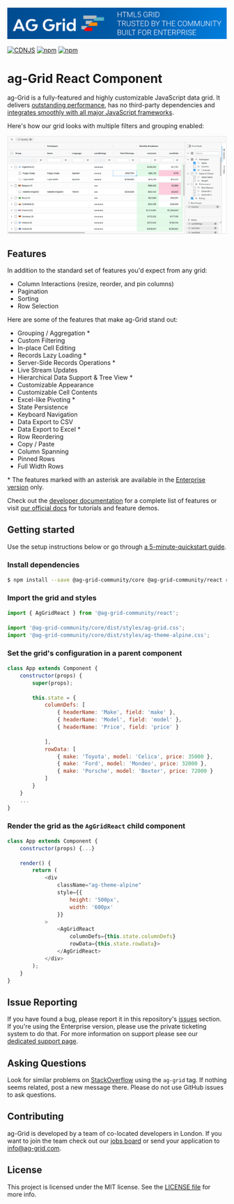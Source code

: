 ![alt text](./github-banner.png "ag-Grid")

[![CDNJS](https://img.shields.io/cdnjs/v/ag-grid.svg)](https://cdnjs.com/libraries/ag-grid)
[![npm](https://img.shields.io/npm/dm/ag-grid-community.svg)](https://www.npmjs.com/package/ag-grid-community)
[![npm](https://img.shields.io/npm/dt/ag-grid-community.svg)](https://www.npmjs.com/package/ag-grid-community)

# ag-Grid React Component

ag-Grid is a fully-featured and highly customizable JavaScript data grid.
It delivers [outstanding performance](https://www.ag-grid.com/example.php?utm_source=@ag-grid-community/react-readme&utm_medium=repository&utm_campaign=github), has no third-party dependencies and [integrates smoothly with all major JavaScript frameworks](https://www.ag-grid.com/documentation/react/getting-started/?utm_source=@ag-grid-community/react-readme&utm_medium=repository&utm_campaign=github).

Here's how our grid looks with multiple filters and grouping enabled:

![alt text](./github-grid-demo.jpg "ag-Grid demo")

## Features

In addition to the standard set of features you'd expect from any grid:

* Column Interactions (resize, reorder, and pin columns)
* Pagination
* Sorting
* Row Selection

Here are some of the features that make ag-Grid stand out:

* Grouping / Aggregation *
* Custom Filtering
* In-place Cell Editing
* Records Lazy Loading *
* Server-Side Records Operations *
* Live Stream Updates
* Hierarchical Data Support & Tree View *
* Customizable Appearance
* Customizable Cell Contents
* Excel-like Pivoting *
* State Persistence
* Keyboard Navigation
* Data Export to CSV
* Data Export to Excel *
* Row Reordering
* Copy / Paste
* Column Spanning
* Pinned Rows
* Full Width Rows

\* The features marked with an asterisk are available in the [Enterprise version](https://www.ag-grid.com/license-pricing.php?utm_source=@ag-grid-community/react-readme&utm_medium=repository&utm_campaign=github) only.

Check out the [developer documentation](https://www.ag-grid.com/documentation/?utm_source=@ag-grid-community/react-readme&utm_medium=repository&utm_campaign=github) for a complete list of features or visit [our official docs](https://www.ag-grid.com/features-overview/?utm_source=@ag-grid-community/react-readme&utm_medium=repository&utm_campaign=github) for tutorials and feature demos.

## Getting started

Use the setup instructions below or go through [a 5-minute-quickstart guide](https://www.ag-grid.com/documentation/react/getting-started/?utm_source=@ag-grid-community/react-readme&utm_medium=repository&utm_campaign=github).

### Install dependencies

```sh
$ npm install --save @ag-grid-community/core @ag-grid-community/react react-dom-factories
```

### Import the grid and styles

```js
import { AgGridReact } from '@ag-grid-community/react';

import '@ag-grid-community/core/dist/styles/ag-grid.css';
import '@ag-grid-community/core/dist/styles/ag-theme-alpine.css';
```

### Set the grid's configuration in a parent component

```js
class App extends Component {
	constructor(props) {
		super(props);

		this.state = {
			columnDefs: [
				{ headerName: 'Make', field: 'make' },
				{ headerName: 'Model', field: 'model' },
				{ headerName: 'Price', field: 'price' }

			],
			rowData: [
				{ make: 'Toyota', model: 'Celica', price: 35000 },
				{ make: 'Ford', model: 'Mondeo', price: 32000 },
				{ make: 'Porsche', model: 'Boxter', price: 72000 }
			]
		}
	}
	...
}
```

### Render the grid as the `AgGridReact` child component

```js
class App extends Component {
	constructor(props) {...}

	render() {
		return (
			<div
				className="ag-theme-alpine"
				style={{
					height: '500px',
					width: '600px'
				}}
			>
				<AgGridReact
					columnDefs={this.state.columnDefs}
					rowData={this.state.rowData}>
				</AgGridReact>
			</div>
		);
	}
}
```

## Issue Reporting

If you have found a bug, please report it in this repository's [issues](https://github.com/ag-grid/ag-grid/issues) section. If you're using the Enterprise version, please use the private ticketing system to do that. For more information on support please see our [dedicated support page](https://www.ag-grid.com/support.php?utm_source=@ag-grid-community/react-readme&utm_medium=repository&utm_campaign=github).

## Asking Questions

Look for similar problems on [StackOverflow](https://stackoverflow.com/questions/tagged/ag-grid) using the `ag-grid` tag. If nothing seems related, post a new message there. Please do not use GitHub issues to ask questions.

## Contributing

ag-Grid is developed by a team of co-located developers in London. If you want to join the team check out our [jobs board](https://www.ag-grid.com/ag-grid-jobs-board/?utm_source=@ag-grid-community/react-readme&utm_medium=repository&utm_campaign=github) or send your application to info@ag-grid.com.

## License

This project is licensed under the MIT license. See the [LICENSE file](./LICENSE.txt) for more info.
